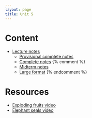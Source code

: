 ```yaml
---
layout: page
title: Unit 5
---
```


# Content

* [Lecture notes](/materials/life_history.handouts.pdf)
   * [Provisional complete notes](materials/life_history.cut.complete.pdf)
   * [Complete notes](materials/life_history.complete.pdf)
{% comment %} 
	* [Midterm notes](materials/life_history.cut.complete.pdf)
   * [Large format](/materials/life_history.large.pdf)
{% endcomment %} 

# Resources

* [Exploding fruits video](https://www.youtube.com/watch?v=OB0P3mx_lxY)
* [Elephant seals video](https://www.youtube.com/watch?v=8CE7Srq7gXI)

